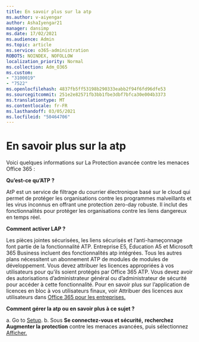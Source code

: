 ```yaml
---
title: En savoir plus sur la atp
ms.author: v-aiyengar
author: AshaIyengar21
manager: dansimp
ms.date: 17/02/2021
ms.audience: Admin
ms.topic: article
ms.service: o365-administration
ROBOTS: NOINDEX, NOFOLLOW
localization_priority: Normal
ms.collection: Adm_O365
ms.custom:
- "3100019"
- "7522"
ms.openlocfilehash: 4837fb5ff53198b290333eabb2f94f6fd96dfe53
ms.sourcegitcommit: 251e2e82571fb3bb1fbe3dbf7bfca30e004b3373
ms.translationtype: MT
ms.contentlocale: fr-FR
ms.lasthandoff: 03/05/2021
ms.locfileid: "50464706"
---
```

# <a name="learn-about-atp"></a>En savoir plus sur la atp

Voici quelques informations sur La Protection avancée contre les menaces Office 365 :

**Qu’est-ce qu’ATP ?**

AtP est un service de filtrage du courrier électronique basé sur le cloud qui permet de protéger les organisations contre les programmes malveillants et les virus inconnus en offrant une protection zero-day robuste. Il inclut des fonctionnalités pour protéger les organisations contre les liens dangereux en temps réel.

**Comment activer LAP ?**

Les pièces jointes sécurisées, les liens sécurisés et l’anti-hameçonnage font partie de la fonctionnalité ATP. Entreprise E5, Éducation A5 et Microsoft 365 Business incluent des fonctionnalités atp intégrées. Tous les autres plans nécessitent un abonnement ATP de modules de modules de développement. Vous devez attribuer les licences appropriées à vos utilisateurs pour qu’ils soient protégés par Office 365 ATP. Vous devez avoir des autorisations d’administrateur général ou d’administrateur de sécurité pour accéder à cette fonctionnalité. Pour en savoir plus sur l’application de licences en bloc à vos utilisateurs finaux, voir Attribuer des licences aux utilisateurs dans [Office 365 pour les entreprises.](https://go.microsoft.com/fwlink/?linkid=2093435)

**Comment gérer la atp ou en savoir plus à ce sujet ?**

a. Go to [Setup](https://go.microsoft.com/fwlink/p/?linkid=2075721).
b. Sous **Se connectez-vous et sécurité,** **recherchez Augmenter la protection** contre les menaces avancées, puis sélectionnez [Afficher.](https://go.microsoft.com/fwlink/?linkid=2109302)
